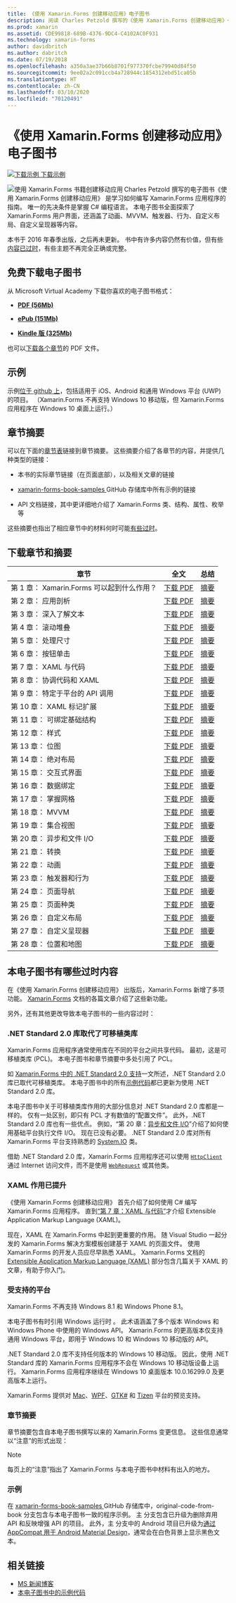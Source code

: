 ```yaml
---
title: 《使用 Xamarin.Forms 创建移动应用》电子图书
description: 阅读 Charles Petzold 撰写的《使用 Xamarin.Forms 创建移动应用》一书的电子版，了解如何开发 Xamarin.Forms 应用程序。
ms.prod: xamarin
ms.assetid: CDE99818-689B-4376-9DC4-C4102AC0F931
ms.technology: xamarin-forms
author: davidbritch
ms.author: dabritch
ms.date: 07/19/2018
ms.openlocfilehash: a350a3ae37b66b8701f977370fcbe79940d84f50
ms.sourcegitcommit: 9ee02a2c091ccb4a728944c1854312ebd51ca05b
ms.translationtype: HT
ms.contentlocale: zh-CN
ms.lasthandoff: 03/10/2020
ms.locfileid: "70120491"
---
```

# <a name="creating-mobile-apps-with-xamarinforms-book"></a>《使用 Xamarin.Forms 创建移动应用》电子图书

[![下载示例](~/media/shared/download.png) 下载示例](https://github.com/xamarin/xamarin-forms-book-samples)

<img src="images/cover-sml.png" title="使用 Xamarin.Forms 书籍创建移动应用" align="left" />Charles Petzold 撰写的电子图书《使用 Xamarin.Forms 创建移动应用》  是学习如何编写 Xamarin.Forms 应用程序的指南。 唯一的先决条件是掌握 C# 编程语言。 本电子图书全面探索了 Xamarin.Forms 用户界面，还涵盖了动画、MVVM、触发器、行为、自定义布局、自定义呈现器等内容。

本书于 2016 年春季出版，之后再未更新。 书中有许多内容仍然有价值，但有些[内容已过时](#ways-in-which-the-book-is-outdated)，有些主题不再完全正确或完整。

## <a name="download-ebook-for-free"></a>免费下载电子图书

从 Microsoft Virtual Academy 下载你喜欢的电子图书格式：

- [**PDF (56Mb)** ](https://aka.ms/xamebook)

- [**ePub (151Mb)** ](https://aka.ms/xamebook/epub)

- [**Kindle 版 (325Mb)** ](https://aka.ms/xamebook/mobi)

也可以[下载各个章节](#download-chapters-and-summaries)的 PDF 文件。

## <a name="samples"></a>示例

示例[位于 github 上](https://github.com/xamarin/xamarin-forms-book-samples)，包括适用于 iOS、Android 和通用 Windows 平台 (UWP) 的项目。 （Xamarin.Forms 不再支持 Windows 10 移动版，但 Xamarin.Forms 应用程序在 Windows 10 桌面上运行。）

## <a name="chapter-summaries"></a>章节摘要

可以在下面的[章节表](#download-chapters-and-summaries)链接到章节摘要。 这些摘要介绍了各章节的内容，并提供几种类型的链接：

- 本书的实际章节链接（在页面底部），以及相关文章的链接

- [xamarin-forms-book-samples  ](https://github.com/xamarin/xamarin-forms-book-samples) GitHub 存储库中所有示例的链接

- API 文档链接，其中更详细地介绍了 Xamarin.Forms 类、结构、属性、枚举等

这些摘要也指出了相应章节中的材料何时可能[有些过时](#ways-in-which-the-book-is-outdated)。

## <a name="download-chapters-and-summaries"></a>下载章节和摘要

| 章节 | 全文 | 总结 |
| ------- | ------------- | ------- |
| 第 1 章： Xamarin.Forms 可以起到什么作用？ | [下载 PDF](https://download.xamarin.com/developer/xamarin-forms-book/XamarinFormsBook-Ch01-Apr2016.pdf) | [摘要](summaries/chapter01.md) |
| 第 2 章： 应用剖析 | [下载 PDF](https://download.xamarin.com/developer/xamarin-forms-book/XamarinFormsBook-Ch02-Apr2016.pdf) | [摘要](summaries/chapter02.md) |
| 第 3 章： 深入了解文本 | [下载 PDF](https://download.xamarin.com/developer/xamarin-forms-book/XamarinFormsBook-Ch03-Apr2016.pdf) | [摘要](summaries/chapter03.md) |
| 第 4 章： 滚动堆叠 | [下载 PDF](https://download.xamarin.com/developer/xamarin-forms-book/XamarinFormsBook-Ch04-Apr2016.pdf) | [摘要](summaries/chapter04.md) |
| 第 5 章： 处理尺寸 | [下载 PDF](https://download.xamarin.com/developer/xamarin-forms-book/XamarinFormsBook-Ch05-Apr2016.pdf) | [摘要](summaries/chapter05.md) |
| 第 6 章： 按钮单击 | [下载 PDF](https://download.xamarin.com/developer/xamarin-forms-book/XamarinFormsBook-Ch06-Apr2016.pdf) | [摘要](summaries/chapter06.md) |
| 第 7 章： XAML 与代码 | [下载 PDF](https://download.xamarin.com/developer/xamarin-forms-book/XamarinFormsBook-Ch07-Apr2016.pdf) | [摘要](summaries/chapter07.md) |
| 第 8 章： 协调代码和 XAML | [下载 PDF](https://download.xamarin.com/developer/xamarin-forms-book/XamarinFormsBook-Ch08-Apr2016.pdf) | [摘要](summaries/chapter08.md) |
| 第 9 章： 特定于平台的 API 调用 | [下载 PDF](https://download.xamarin.com/developer/xamarin-forms-book/XamarinFormsBook-Ch09-Apr2016.pdf) | [摘要](summaries/chapter09.md) |
| 第 10 章： XAML 标记扩展 | [下载 PDF](https://download.xamarin.com/developer/xamarin-forms-book/XamarinFormsBook-Ch10-Apr2016.pdf) | [摘要](summaries/chapter10.md) |
| 第 11 章： 可绑定基础结构 | [下载 PDF](https://download.xamarin.com/developer/xamarin-forms-book/XamarinFormsBook-Ch11-Apr2016.pdf) | [摘要](summaries/chapter11.md) |
| 第 12 章： 样式 | [下载 PDF](https://download.xamarin.com/developer/xamarin-forms-book/XamarinFormsBook-Ch12-Apr2016.pdf) | [摘要](summaries/chapter12.md) |
| 第 13 章： 位图 | [下载 PDF](https://download.xamarin.com/developer/xamarin-forms-book/XamarinFormsBook-Ch13-Apr2016.pdf) | [摘要](summaries/chapter13.md) |
| 第 14 章： 绝对布局 | [下载 PDF](https://download.xamarin.com/developer/xamarin-forms-book/XamarinFormsBook-Ch14-Apr2016.pdf) | [摘要](summaries/chapter14.md) |
| 第 15 章： 交互式界面 | [下载 PDF](https://download.xamarin.com/developer/xamarin-forms-book/XamarinFormsBook-Ch15-Apr2016.pdf) | [摘要](summaries/chapter15.md) |
| 第 16 章： 数据绑定 | [下载 PDF](https://download.xamarin.com/developer/xamarin-forms-book/XamarinFormsBook-Ch16-Apr2016.pdf) | [摘要](summaries/chapter16.md) |
| 第 17 章： 掌握网格 | [下载 PDF](https://download.xamarin.com/developer/xamarin-forms-book/XamarinFormsBook-Ch17-Apr2016.pdf) | [摘要](summaries/chapter17.md) |
| 第 18 章： MVVM | [下载 PDF](https://download.xamarin.com/developer/xamarin-forms-book/XamarinFormsBook-Ch18-Apr2016.pdf) | [摘要](summaries/chapter18.md) |
| 第 19 章： 集合视图 | [下载 PDF](https://download.xamarin.com/developer/xamarin-forms-book/XamarinFormsBook-Ch19-Apr2016.pdf) | [摘要](summaries/chapter19.md) |
| 第 20 章： 异步和文件 I/O | [下载 PDF](https://download.xamarin.com/developer/xamarin-forms-book/XamarinFormsBook-Ch20-Apr2016.pdf) | [摘要](summaries/chapter20.md) |
| 第 21 章： 转换 | [下载 PDF](https://download.xamarin.com/developer/xamarin-forms-book/XamarinFormsBook-Ch21-Apr2016.pdf) | [摘要](summaries/chapter21.md) |
| 第 22 章： 动画 | [下载 PDF](https://download.xamarin.com/developer/xamarin-forms-book/XamarinFormsBook-Ch22-Apr2016.pdf) | [摘要](summaries/chapter22.md) |
| 第 23 章： 触发器和行为 | [下载 PDF](https://download.xamarin.com/developer/xamarin-forms-book/XamarinFormsBook-Ch23-Apr2016.pdf) | [摘要](summaries/chapter23.md) |
| 第 24 章： 页面导航 | [下载 PDF](https://download.xamarin.com/developer/xamarin-forms-book/XamarinFormsBook-Ch24-Apr2016.pdf) | [摘要](summaries/chapter24.md) |
| 第 25 章： 页面种类 | [下载 PDF](https://download.xamarin.com/developer/xamarin-forms-book/XamarinFormsBook-Ch25-Apr2016.pdf) | [摘要](summaries/chapter25.md) |
| 第 26 章： 自定义布局 | [下载 PDF](https://download.xamarin.com/developer/xamarin-forms-book/XamarinFormsBook-Ch26-Apr2016.pdf) | [摘要](summaries/chapter26.md) |
| 第 27 章： 自定义呈现器 | [下载 PDF](https://download.xamarin.com/developer/xamarin-forms-book/XamarinFormsBook-Ch27-Apr2016.pdf) | [摘要](summaries/chapter27.md) |
| 第 28 章： 位置和地图 | [下载 PDF](https://download.xamarin.com/developer/xamarin-forms-book/XamarinFormsBook-Ch28-Aug2016.pdf) | [摘要](summaries/chapter28.md) |

## <a name="ways-in-which-the-book-is-outdated"></a>本电子图书有哪些过时内容

在《使用 Xamarin.Forms 创建移动应用》  出版后，Xamarin.Forms 新增了多项功能。 [Xamarin.Forms](/xamarin/) 文档的各篇文章介绍了这些新功能。

另外，还有其他更改导致本电子图书的一些内容过时：

### <a name="net-standard-20-libraries-have-replaced-portable-class-libraries"></a>.NET Standard 2.0 库取代了可移植类库

Xamarin.Forms 应用程序通常使用库在不同的平台之间共享代码。 最初，这是可移植类库 (PCL)。 本电子图书和章节摘要中多处引用了 PCL。

如 [Xamarin.Forms 中的 .NET Standard 2.0 支持](~/xamarin-forms/internals/net-standard.md)一文所述，.NET Standard 2.0 库已取代可移植类库。 本电子图书中的所有[示例代码](https://github.com/xamarin/xamarin-forms-book-samples)都已更新为使用 .NET Standard 2.0 库。

本电子图书中关于可移植类库作用的大部分信息对 .NET Standard 2.0 库都是一样的。 仅有一处区别，即只有 PCL 才有数值的“配置文件”。 此外，.NET Standard 2.0 库也有一些优点。 例如，“第 20 章：[异步和文件 I/O](summaries/chapter20.md)”介绍了如何使用基础平台执行文件 I/O。 现在已没有必要。 .NET Standard 2.0 库对所有 Xamarin.Forms 平台支持熟悉的 [System.IO](xref:System.IO) 类。

借助 .NET Standard 2.0 库，Xamarin.Forms 应用程序还可以使用 [`HttpClient`](xref:System.Net.Http.HttpClient) 通过 Internet 访问文件，而不是使用 [`WebRequest`](xref:System.Net.WebRequest) 或其他类。

### <a name="the-role-of-xaml-has-been-elevated"></a>XAML 作用已提升

《使用 Xamarin.Forms 创建移动应用》  首先介绍了如何使用 C# 编写 Xamarin.Forms 应用程序。 直到[“第 7 章：XAML 与代码”](summaries/chapter07.md)才介绍 Extensible Application Markup Language (XAML)。

现在，XAML 在 Xamarin.Forms 中起到更重要的作用。 随 Visual Studio 一起分发的 Xamarin.Forms 解决方案模板创建基于 XAML 的页面文件。 使用 Xamarin.Forms 的开发人员应尽早熟悉 XAML。 Xamarin.Forms 文档的 [Extensible Application Markup Language (XAML)](~/xamarin-forms/xaml/index.yml) 部分包含几篇关于 XAML 的文章，有助于你入门。

### <a name="supported-platforms"></a>受支持的平台

Xamarin.Forms 不再支持 Windows 8.1 和 Windows Phone 8.1。

本电子图书有时引用 Windows 运行时  。 此术语涵盖了多个版本 Windows 和 Windows Phone 中使用的 Windows API。 Xamarin.Forms 的更高版本仅支持通用 Windows 平台，即用于 Windows 10 和 Windows 10 移动版的 API。

.NET Standard 2.0 库不支持任何版本的 Windows 10 移动版。 因此，使用 .NET Standard 库的 Xamarin.Forms 应用程序不会在 Windows 10 移动版设备上运行。 Xamarin.Forms 应用程序继续在 Windows 10 桌面版本 10.0.16299.0 及更高版本上运行。

Xamarin.Forms 提供对 [Mac](~/xamarin-forms/platform/other/mac.md)、[WPF](~/xamarin-forms/platform/other/wpf.md)、[GTK#](~/xamarin-forms/platform/other/gtk.md) 和 [Tizen](~/xamarin-forms/platform/other/tizen.md) 平台的预览支持。

### <a name="chapter-summaries"></a>章节摘要

章节摘要包含自本电子图书撰写以来的 Xamarin.Forms 变更信息。 这些信息通常以“注意”的形式出现：

> [!NOTE]
> 每页上的“注意”指出了 Xamarin.Forms 与本电子图书中材料有出入的地方。

### <a name="samples"></a>示例

在 [xamarin-forms-book-samples  ](https://github.com/xamarin/xamarin-forms-book-samples) GitHub 存储库中，original-code-from-book  分支包含与本电子图书一致的程序示例。 主  分支包含已升级为删除弃用 API 和反映增强 API 的项目。 此外，主  分支中的 Android 项目已升级为[通过 AppCompat 用于 Android Material Design](~/xamarin-forms/platform/android/index.md)，通常会在白色背景上显示黑色文本。

## <a name="related-links"></a>相关链接

- [MS 新闻博客](https://blogs.msdn.microsoft.com/microsoft_press/2016/03/31/free-ebook-creating-mobile-apps-with-xamarin-forms/)
- [本电子图书中的示例代码](https://github.com/xamarin/xamarin-forms-book-samples)
